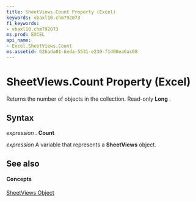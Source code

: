 ```yaml
---
title: SheetViews.Count Property (Excel)
keywords: vbaxl10.chm792073
f1_keywords:
- vbaxl10.chm792073
ms.prod: EXCEL
api_name:
- Excel.SheetViews.Count
ms.assetid: 626ada01-6eda-5531-e230-f1d00ea6ac08
---
```



# SheetViews.Count Property (Excel)

Returns the number of objects in the collection. Read-only  **Long** .


## Syntax

 _expression_ . **Count**

 _expression_ A variable that represents a **SheetViews** object.


## See also


#### Concepts


[SheetViews Object](sheetviews-object-excel.md)

